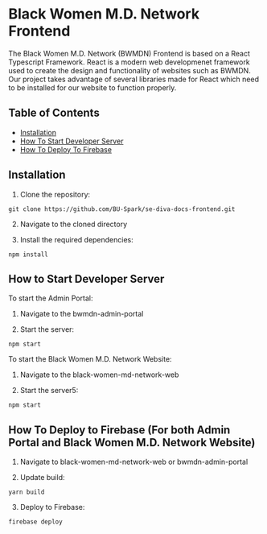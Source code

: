 # Black Women M.D. Network Frontend

The Black Women M.D. Network (BWMDN) Frontend is based on a React Typescript Framework.  React is a modern web developmenet framework used to create the design and functionality of websites such as BWMDN.  Our project takes advantage of several libraries made for React which need to be installed for our website to function properly.


## Table of Contents

- [Installation](#installation)
- [How To Start Developer Server](#start-server)
- [How To Deploy To Firebase](#deploy-to-firebase)

## Installation

1. Clone the repository:
```
git clone https://github.com/BU-Spark/se-diva-docs-frontend.git
```

2. Navigate to the cloned directory


3. Install the required dependencies:
```
npm install
```

## How to Start Developer Server

To start the Admin Portal:

1. Navigate to the bwmdn-admin-portal


2. Start the server:
```
npm start
```

To start the Black Women M.D. Network Website:

1. Navigate to the black-women-md-network-web


2. Start the server5:
```
npm start
```


## How To Deploy to Firebase (For both Admin Portal and Black Women M.D. Network Website)

1. Navigate to black-women-md-network-web or bwmdn-admin-portal


2. Update build:
```
yarn build
```

3. Deploy to Firebase:
```
firebase deploy
```



